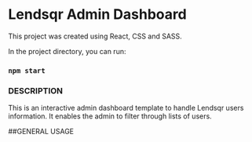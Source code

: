 # Lendsqr Admin Dashboard

This project was created using React, CSS and SASS.


In the project directory, you can run:

### `npm start`

### DESCRIPTION
This is an interactive admin dashboard template to handle Lendsqr users information. 
It enables the admin to filter through lists of users.

##GENERAL USAGE